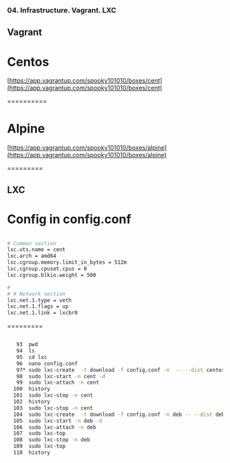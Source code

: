 ### 04. Infrastructure. Vagrant. LXC


## Vagrant


# Centos

[https://app.vagrantup.com/spooky101010/boxes/cent](https://app.vagrantup.com/spooky101010/boxes/cent)

==========

# Alpine

[https://app.vagrantup.com/spooky101010/boxes/alpine](https://app.vagrantup.com/spooky101010/boxes/alpine)

=========



## LXC


# Config in config.conf

```bash

# Common section
lxc.uts.name = cent
lxc.arch = amd64
lxc.cgroup.memory.limit_in_bytes = 512m
lxc.cgroup.cpuset.cpus = 0
lxc.cgroup.blkio.weight = 500

#
# # Network section
lxc.net.1.type = veth
lxc.net.1.flags = up
lxc.net.1.link = lxcbr0

```
=========

```bash

   93  pwd
   94  ls
   95  cd lxc
   96  nano config.conf
   97* sudo lxc-create  -t download -f config.conf -n  -- --dist centos --release 7 --arch amd64
   98  sudo lxc-start -n cent -d
   99  sudo lxc-attach -n cent
  100  history
  101  sudo lxc-stop -n cent
  102  history
  103  sudo lxc-stop -n cent
  104  sudo lxc-create  -t download -f config.conf -n deb -- --dist debian --release buster --arch amd64
  105  sudo lxc-start -n deb -d
  106  sudo lxc-attach -n deb
  107  sudo lxc-top
  108  sudo lxc-stop -n deb
  109  sudo lxc-top
  110  history

```
